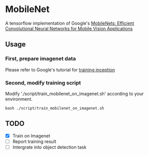 # MobileNet

A tensorflow implementation of Google's [MobileNets: Efficient Convolutional Neural Networks for Mobile Vision Applications](https://arxiv.org/abs/1704.04861)

## Usage

### First, prepare imagenet data

Please refer to Google's tutorial for [training inception](https://github.com/tensorflow/models/tree/master/inception#getting-started)

### Second, modify training script

Modify './script/train_mobilenet_on_imagenet.sh' according to your environment.

```
bash ./script/train_mobilenet_on_imagenet.sh
```

## TODO
- [x] Train on Imagenet
- [ ] Report training result
- [ ] Intergrate into object detection task
